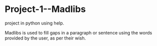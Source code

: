 # Project-1--Madlibs
project in python using help.

Madlibs is used to fill gaps in a paragraph or sentence using the words provided by the user, as per their wish.
